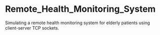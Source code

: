 # Remote_Health_Monitoring_System
Simulating a remote health monitoring system for elderly patients using client-server TCP sockets.
